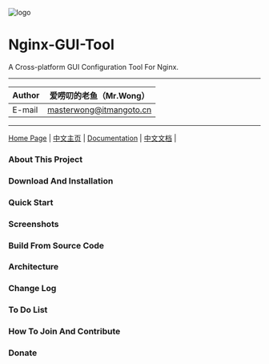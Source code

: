 ![logo](https://www.itmangoto.cn/wp-content/uploads/2018/05/logo_nginx_gui_tool.jpg)

# Nginx-GUI-Tool

A Cross-platform GUI Configuration Tool For Nginx.

****

|Author|爱唠叨的老鱼（Mr.Wong）|
|---|---
|E-mail|masterwong@itmangoto.cn

****

[Home Page](https://www.itmangoto.cn) | [中文主页](https://www.itmangoto.cn) | [Documentation](https://www.itmangoto.cn) | [中文文档](https://www.itmangoto.cn) |

### About This Project

### Download And Installation

### Quick Start

### Screenshots

### Build From Source Code

### Architecture

### Change Log

### To Do List

### How To Join And Contribute

### Donate

